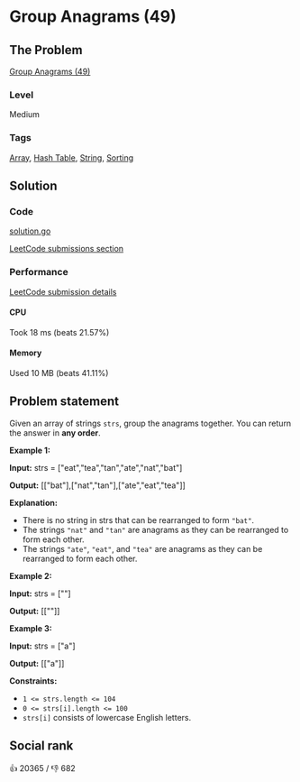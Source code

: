 # Group Anagrams (49)

## The Problem

[Group Anagrams (49)](https://leetcode.com/problems/group-anagrams)

### Level

Medium

### Tags

 [Array](https://leetcode.com/tag/array), [Hash Table](https://leetcode.com/tag/hash-table), [String](https://leetcode.com/tag/string), [Sorting](https://leetcode.com/tag/sorting)

## Solution

### Code

[solution.go](solution.go)

[LeetCode submissions section](https://leetcode.com/problems/group-anagrams/submissions/1615992382/)

### Performance

[LeetCode submission details](https://leetcode.com/submissions/detail/1615992382/)

#### CPU

Took 18 ms (beats 21.57%)

#### Memory

Used 10 MB (beats 41.11%)

## Problem statement

Given an array of strings `strs`, group the anagrams together. You can return the answer in **any order**.

**Example 1:**

**Input:** strs = \["eat","tea","tan","ate","nat","bat"\]

**Output:** \[\["bat"\],\["nat","tan"\],\["ate","eat","tea"\]\]

**Explanation:**

* There is no string in strs that can be rearranged to form `"bat"`.
* The strings `"nat"` and `"tan"` are anagrams as they can be rearranged to form each other.
* The strings `"ate"`, `"eat"`, and `"tea"` are anagrams as they can be rearranged to form each other.

**Example 2:**

**Input:** strs = \[""\]

**Output:** \[\[""\]\]

**Example 3:**

**Input:** strs = \["a"\]

**Output:** \[\["a"\]\]

**Constraints:**

* `1 <= strs.length <= 104`
* `0 <= strs[i].length <= 100`
* `strs[i]` consists of lowercase English letters.

## Social rank

:thumbsup: 20365 / :thumbsdown: 682

